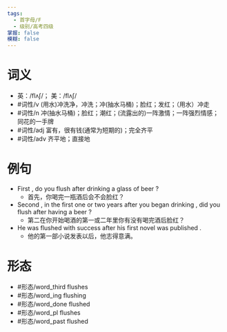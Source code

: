 ```yaml
---
tags:
  - 首字母/F
  - 级别/高考四级
掌握: false
模糊: false
---
```

# 词义
- 英：/flʌʃ/； 美：/flʌʃ/
- #词性/v  (用水)冲洗净，冲洗；冲(抽水马桶)；脸红；发红；（用水）冲走
- #词性/n  冲(抽水马桶)；脸红；潮红；(流露出的)一阵激情；一阵强烈情感；同花的一手牌
- #词性/adj  富有，很有钱(通常为短期的)；完全齐平
- #词性/adv  齐平地；直接地
# 例句
- First , do you flush after drinking a glass of beer ?
	- 首先，你喝完一瓶酒后会不会脸红？
- Second , in the first one or two years after you began drinking , did you flush after having a beer ?
	- 第二在你开始喝酒的第一或二年里你有没有喝完酒后脸红？
- He was flushed with success after his first novel was published .
	- 他的第一部小说发表以后，他志得意满。
# 形态
- #形态/word_third flushes
- #形态/word_ing flushing
- #形态/word_done flushed
- #形态/word_pl flushes
- #形态/word_past flushed
